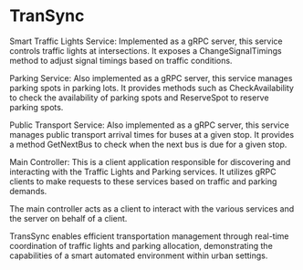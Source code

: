 ﻿# TranSync

Smart Traffic Lights Service: Implemented as a gRPC server, this service controls traffic lights at intersections. It exposes a ChangeSignalTimings method to adjust signal timings based on traffic conditions.

Parking Service: Also implemented as a gRPC server, this service manages parking spots in parking lots. It provides methods such as CheckAvailability to check the availability of parking spots and ReserveSpot to reserve parking spots.

Public Transport Service: Also implemented as a gRPC server, this service manages public transport arrival times for buses at a given stop. It provides a method GetNextBus to check when the next bus is due for a given stop.

Main Controller: This is a client application responsible for discovering and interacting with the Traffic Lights and Parking services. It utilizes gRPC clients to make requests to these services based on traffic and parking demands.

The main controller acts as a client to interact with the various services and the server on behalf of a client.

TransSync enables efficient transportation management through real-time coordination of traffic lights and parking allocation, demonstrating the capabilities of a smart automated environment within urban settings.
